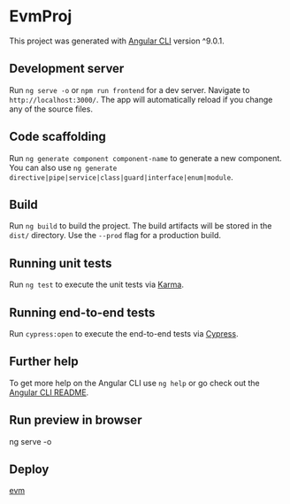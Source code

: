 # EvmProj

This project was generated with [Angular CLI](https://github.com/angular/angular-cli) version ^9.0.1.

## Development server

Run `ng serve -o` or `npm run frontend` for a dev server. Navigate to `http://localhost:3000/`. The app will automatically reload if you change any of the source files.

## Code scaffolding

Run `ng generate component component-name` to generate a new component. You can also use `ng generate directive|pipe|service|class|guard|interface|enum|module`.

## Build

Run `ng build` to build the project. The build artifacts will be stored in the `dist/` directory. Use the `--prod` flag for a production build.

## Running unit tests

Run `ng test` to execute the unit tests via [Karma](https://karma-runner.github.io).

## Running end-to-end tests

Run `cypress:open` to execute the end-to-end tests via [Cypress](https://www.cypress.io).

## Further help

To get more help on the Angular CLI use `ng help` or go check out the [Angular CLI README](https://github.com/angular/angular-cli/blob/master/README.md).

## Run preview in browser
ng serve -o

## Deploy
[evm](https://evm-client.herokuapp.com/)